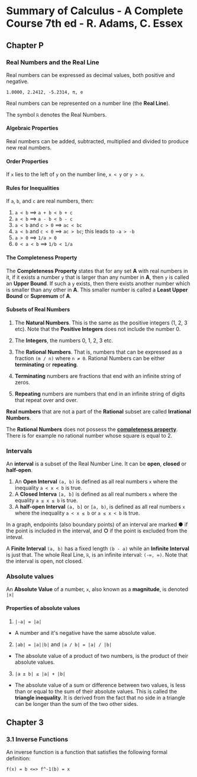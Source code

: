 # Summary of Calculus - A Complete Course 7th ed - R. Adams, C. Essex

## Chapter P

### Real Numbers and the Real Line

Real numbers can be expressed as decimal values, both positive and negative.

```
1.0000, 2.2412, -5.2314, π, e
```

Real numbers can be represented on a number line (the **Real Line**).

The symbol `ℝ` denotes the Real Numbers.

#### Algebraic Properties

Real numbers can be added, subtracted, multiplied and divided to produce new real numbers.

#### Order Properties

If `x` lies to the left of `y` on the number line, `x < y` or `y > x`.

#### Rules for Inequalities

If `a`, `b`, and `c` are real numbers, then:

1. `a < b` ⟹ `a + b < b + c`
2. `a < b` ⟹ `a - b < b - c`
3. `a < b` and `c > 0` ⟹ `ac < bc`
4. `a < b` and `c < 0` ⟹ `ac > bc`; this leads to `-a > -b`
5. `a > 0` ⟹ `1/a > 0`
6. `0 < a < b` ⟹ `1/b < 1/a`

#### The Completeness Property

The **Completeness Property** states that for any set **A** with real numbers in it, if it exists a number `y` that is larger than any number in **A**, then `y` is called an **Upper Bound**. If such a `y` exists, then there exists another number which is smaller than any other in **A**. This smaller number is called a **Least Upper Bound** or **Supremum** of **A**.

#### Subsets of Real Numbers

1. The **Natural Numbers**. This is the same as the positive integers (1, 2, 3 etc). Note that the **Positive Integers** does not include the number 0.
2. The **Integers**, the numbers 0, 1, 2, 3 etc.
3. The **Rational Numbers**. That is, numbers that can be expressed as a fraction `(m / n)` where `n ≠ 0`. Rational Numbers can be either **terminating** or **repeating**.

  1. **Terminating** numbers are fractions that end with an infinite string of zeros.
  2. **Repeating** numbers are numbers that end in an infinite string of digits that repeat over and over.

**Real numbers** that are not a part of the **Rational** subset are called **Irrational Numbers**.

The **Rational Numbers** does not possess the [**completeness property**](#the-completeness-property). There is for example no rational number whose square is equal to 2.

### Intervals

An **interval** is a subset of the Real Number Line. It can be **open**, **closed** or **half-open**.

1. An **Open Interval** `(a, b)` is defined as all real numbers `x` where the inequality `a < x < b` is true.
2. A **Closed Interva** `[a, b]` is defined as all real numbers `x` where the equality `a ≤ x ≤ b` is true.
3. A **half-open Interval** `(a, b]` or `[a, b)`, is defined as all real numbers `x` where the inequality `a < x ≤ b` or `a ≤ x < b` is true.

In a graph, endpoints (also boundary points) of an interval are marked **●** if the point is included in the interval, and **○** if the point is excluded from the inteval.

A **Finite Interval** `(a, b)` has a fixed length `(b - a)` while an **Infinite Interval** is just that. The whole Real Line, `ℝ`, is an infinite interval: `(-∞, ∞)`. Note that the interval is open, not closed.

### Absolute values

An **Absolute Value** of a number, `x`, also known as a **magnitude**, is denoted `|x|`

#### Properties of absolute values

1. `|-a| = |a|`

  - A number and it's negative have the same absolute value.

2. `|ab| = |a||b|` and `|a / b| = |a| / |b|`

  - The absolute value of a product of two numbers, is the product of their absolute values.

3. `|a ± b| ≤ |a| + |b|`

  - The absolute value of a sum or difference between two values, is less than or equal to the sum of their absolute values. This is called the **triangle inequality**. It is derived from the fact that no side in a triangle can be longer than the sum of the two other sides.

## Chapter 3

### 3.1 Inverse Functions

An inverse function is a function that satisfies the following formal definition:

    f(x) = b <=> f^-1(b) = x
